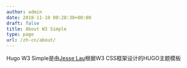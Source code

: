 ```yaml
---
author: admin
date: 2018-11-10 00:28:38+00:00
draft: false
title: About W3 Simple
type: page
url: /zh-cn/about/
---
```


  
  
Hugo W3 Simple是由[Jesse Lau](https://jesselau.com/)根据W3 CSS框架设计的HUGO主题模板
